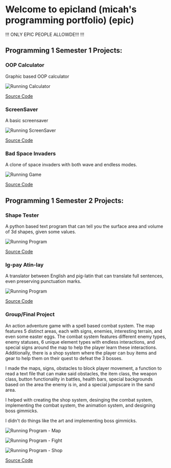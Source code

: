 # Welcome to epicland (micah's programming portfolio) (epic)

!!! ONLY EPIC PEOPLE ALLOWDE!!! !!!

## Programming 1 Semester 1 Projects:
### OOP Calculator
Graphic based OOP calculator

![Running Calculator](https://github.com/MisterNo0ne/A2Programming1Portfolio/blob/gh-pages/images/calclater.png?raw=true)

[Source Code](https://github.com/MisterNo0ne/A2Programming1Portfolio/tree/gh-pages/src/calculator)

### ScreenSaver
A basic screensaver

![Running ScreenSaver](https://github.com/MisterNo0ne/A2Programming1Portfolio/blob/gh-pages/images/scrsav.png?raw=true)

[Source Code](https://github.com/MisterNo0ne/A2Programming1Portfolio/tree/gh-pages/src/ScreenSaver)

### Bad Space Invaders
A clone of space invaders with both wave and endless modes.

![Running Game](https://github.com/MisterNo0ne/A2Programming1Portfolio/blob/gh-pages/images/spasegaem.png?raw=true)

[Source Code](https://github.com/MisterNo0ne/A2Programming1Portfolio/tree/gh-pages/src/SpaceGame)

## Programming 1 Semester 2 Projects:
### Shape Tester
A python based text program that can tell you the surface area and volume of 3d shapes, given some values.

![Running Program](https://github.com/MisterNo0ne/A2Programming1Portfolio/blob/gh-pages/images/shaptestr.png?raw=true)

[Source Code](https://github.com/MisterNo0ne/A2Programming1Portfolio/tree/gh-pages/src/ShapeTester)

### Ig-pay Atin-lay
A translator between English and pig-latin that can translate full sentences, even preserving punctuation marks.

![Running Program](https://github.com/MisterNo0ne/A2Programming1Portfolio/blob/gh-pages/images/igpay.PNG?raw=true)

[Source Code](https://github.com/MisterNo0ne/A2Programming1Portfolio/tree/gh-pages/src/PigLatin)

### Group/Final Project
An action adventure game with a spell based combat system. The map features 5 distinct areas, each with signs, enemies, interesting terrain, and even some easter eggs. The combat system features different enemy types, enemy statuses, 6 unique element types with endless interactions, and special signs around the map to help the player learn these interactions. Additionally, there is a shop system where the player can buy items and gear to help them on their quest to defeat the 3 bosses. 

I made the maps, signs, obstacles to block player movement, a function to read a text file that can make said obstacles, the item class, the weapon class, button functionality in battles, health bars, special backgrounds based on the area the enemy is in, and a special jumpscare in the sand area. 

I helped with creating the shop system, desinging the combat system, implementing the combat system, the animation system, and designing boss gimmicks. 

I didn't do things like the art and implementing boss gimmicks.

![Running Program - Map]()

![Running Program - Fight]()

![Running Program - Shop]()

[Source Code](https://github.com/MisterNo0ne/PythonGroupTwoA2Prog/tree/main/mainThing)

